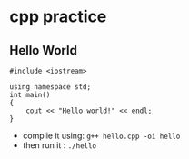 # cpp practice

## Hello World 

```
#include <iostream>

using namespace std;
int main()
{
    cout << "Hello world!" << endl;
}
```

* complie it using: ```g++ hello.cpp -oi hello```
* then run it : ```./hello```
